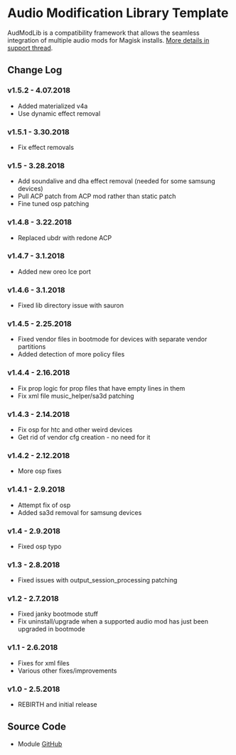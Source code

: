 # Audio Modification Library Template
AudModLib is a compatibility framework that allows the seamless integration of multiple audio mods for Magisk installs. [More details in support thread](https://forum.xda-developers.com/apps/magisk/mod-audio-modification-library-t3745466).

## Change Log
### v1.5.2 - 4.07.2018
* Added materialized v4a
* Use dynamic effect removal

### v1.5.1 - 3.30.2018
* Fix effect removals

### v1.5 - 3.28.2018
* Add soundalive and dha effect removal (needed for some samsung devices)
* Pull ACP patch from ACP mod rather than static patch
* Fine tuned osp patching

### v1.4.8 - 3.22.2018
* Replaced ubdr with redone ACP

### v1.4.7 - 3.1.2018
* Added new oreo Ice port

### v1.4.6 - 3.1.2018
* Fixed lib directory issue with sauron

### v1.4.5 - 2.25.2018
* Fixed vendor files in bootmode for devices with separate vendor partitions
* Added detection of more policy files

### v1.4.4 - 2.16.2018
* Fix prop logic for prop files that have empty lines in them
* Fix xml file music_helper/sa3d patching

### v1.4.3 - 2.14.2018
* Fix osp for htc and other weird devices
* Get rid of vendor cfg creation - no need for it

### v1.4.2 - 2.12.2018
* More osp fixes

### v1.4.1 - 2.9.2018
* Attempt fix of osp
* Added sa3d removal for samsung devices

### v1.4 - 2.9.2018
* Fixed osp typo
 
### v1.3 - 2.8.2018
* Fixed issues with output_session_processing patching

### v1.2 - 2.7.2018
* Fixed janky bootmode stuff
* Fix uninstall/upgrade when a supported audio mod has just been upgraded in bootmode

### v1.1 - 2.6.2018
* Fixes for xml files
* Various other fixes/improvements

### v1.0 - 2.5.2018
* REBIRTH and initial release

## Source Code
* Module [GitHub](https://github.com/Zackptg5/Audio-Modification-Library)
